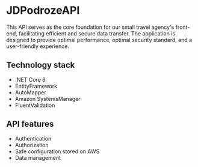 # JDPodrozeAPI

This API serves as the core foundation for our small travel agency's front-end, facilitating efficient and secure data transfer. The application is designed to provide optimal performance, optimal security standard, and a user-friendly experience.

## Technology stack

- .NET Core 6
- EntityFramework
- AutoMapper
- Amazon SystemsManager
- FluentValidation

## API features

- Authentication
- Authorization
- Safe configuration stored on AWS
- Data management
